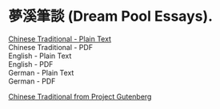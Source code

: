 # 夢溪筆談 (Dream Pool Essays).

[Chinese Traditional - Plain Text](full-text-chinese.md)  
Chinese Traditional - PDF  
English - Plain Text  
English - PDF  
German - Plain Text  
German - PDF  

[Chinese Traditional from Project Gutenberg](https://www.gutenberg.org/cache/epub/27292/pg27292-images.html)
